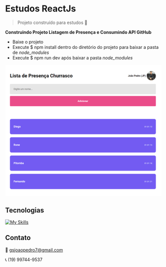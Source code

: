 # Estudos ReactJs

> Projeto construído para estudos 🚀

**Construindo Projeto Listagem de Presença e Consumindo API GitHub**


- Baixe o projeto
- Execute $ npm install dentro do diretório do projeto para baixar a pasta de *node_modules*
- Execute $ npm run dev após baixar a pasta *node_modules*



![preview](./.github/readmeConvidados.png)


## Tecnologias

[![My Skills](https://skills.thijs.gg/icons?i=react,css,github)](https://skills.thijs.gg)


## Contato

:email: gsjoaopedro7@gmail.com

:telephone_receiver: (19) 99744-9537
